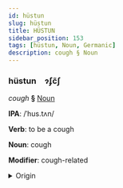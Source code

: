 ```yaml
---
id: hüstun
slug: hüstun
title: HÜSTUN
sidebar_position: 153
tags: [hüstun, Noun, Germanic]
description: cough § Noun
---
```


### hüstun&emsp;<span kind="abugida">ɂ́ʄc̃ʃ</span>

*cough* **§** [Noun](../../tags/Noun)

**IPA**: /ˈhus.tʌn/

**Verb**: to be a cough

**Noun**: cough

**Modifier**: cough-related

<details>
    <summary>Origin</summary>
    German Husten /ˈhuːstən/<br/>
    <em>Germanic Language Family</em>
</details>